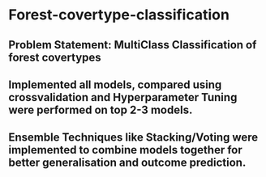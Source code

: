 # Forest-covertype-classification
## Problem Statement: MultiClass Classification of forest covertypes
## Implemented all models, compared using crossvalidation and Hyperparameter Tuning were performed on top 2-3 models.
## Ensemble Techniques like Stacking/Voting were implemented to combine models together for better generalisation and outcome prediction.
